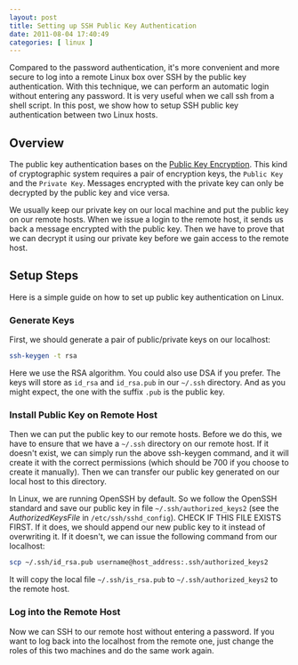```yaml
---
layout: post
title: Setting up SSH Public Key Authentication
date: 2011-08-04 17:40:49
categories: [ linux ]
---
```


Compared to the password authentication, it's more convenient and more secure to log into a remote Linux box over SSH by the public key authentication.
With this technique, we can perform an automatic login without entering any password. It is very useful when we call ssh from a shell script.
In this post, we show how to setup SSH public key authentication between two Linux hosts.

<!-- more -->

## Overview

The public key authentication bases on the [Public Key Encryption][pubkey-crypto]. This kind of cryptographic system requires a pair of encryption keys,
the `Public Key` and the `Private Key`. Messages encrypted with the private key can only be decrypted by the public key and vice versa.

We usually keep our private key on our local machine and put the public key on our remote hosts.
When we issue a login to the remote host, it sends us back a message encrypted with the public key.
Then we have to prove that we can decrypt it using our private key before we gain access to the remote host.

## Setup Steps

Here is a simple guide on how to set up public key authentication on Linux.

### Generate Keys

First, we should generate a pair of public/private keys on our localhost:

``` bash
ssh-keygen -t rsa
```

Here we use the RSA algorithm. You could also use DSA if you prefer. The keys will store as `id_rsa` and `id_rsa.pub` in our `~/.ssh` directory.
And as you might expect, the one with the suffix `.pub` is the public key.

### Install Public Key on Remote Host

Then we can put the public key to our remote hosts. Before we do this, we have to ensure that we have a `~/.ssh` directory on our remote host.
If it doesn't exist, we can simply run the above ssh-keygen command, and it will create it with the correct permissions
(which should be 700 if you choose to create it manually). Then we can transfer our public key generated on our local host to this directory.

In Linux, we are running OpenSSH by default. So we follow the OpenSSH standard and save our public key in file `~/.ssh/authorized_keys2` (see the *AuthorizedKeysFile* in `/etc/ssh/sshd_config`). CHECK IF THIS FILE EXISTS FIRST.
If it does, we should append our new public key to it instead of overwriting it.
If it doesn't, we can issue the following command from our localhost:

``` bash
scp ~/.ssh/id_rsa.pub username@host_address:.ssh/authorized_keys2
```

It will copy the local file `~/.ssh/is_rsa.pub` to `~/.ssh/authorized_keys2` to the remote host.

### Log into the Remote Host

Now we can SSH to our remote host without entering a password.
If you want to log back into the localhost from the remote one,
just change the roles of this two machines and do the same work again.

[pubkey-crypto]:        http://en.wikipedia.org/wiki/Public-key_cryptography
